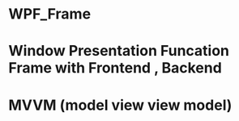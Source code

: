 # WPF_Frame
# Window Presentation Funcation Frame with Frontend , Backend 
# MVVM (model view view model)
